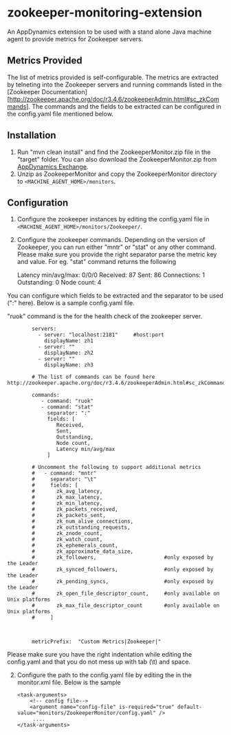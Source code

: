 zookeeper-monitoring-extension
==============================
An AppDynamics extension to be used with a stand alone Java machine agent to provide metrics for Zookeeper servers.


## Metrics Provided ##

The list of metrics provided is self-configurable. The metrics are extracted by telneting into the Zookeeper servers and running commands listed in the [Zookeeper Documentation][http://zookeeper.apache.org/doc/r3.4.6/zookeeperAdmin.html#sc_zkCommands].
The commands and the fields to be extracted can be configured in the config.yaml file mentioned below.



## Installation ##

1. Run "mvn clean install" and find the ZookeeperMonitor.zip file in the "target" folder. You can also download the ZookeeperMonitor.zip from [AppDynamics Exchange][].
2. Unzip as ZookeeperMonitor and copy the ZookeeperMonitor directory to `<MACHINE_AGENT_HOME>/monitors`.



## Configuration ##
1. Configure the zookeeper instances by editing the config.yaml file in `<MACHINE_AGENT_HOME>/monitors/Zookeeper/`.
2. Configure the zookeeper commands. Depending on the version of Zookeeper, you can run either "mntr" or "stat" or any other command. Please make sure you provide the right separator parse the metric key and value.
 For eg. "stat" command returns the following

    Latency min/avg/max: 0/0/0
    Received: 87
    Sent: 86
    Connections: 1
    Outstanding: 0
    Node count: 4

 You can configure which fields to be extracted and the separator to be used (":" here). Below is a sample config.yaml file.

 "ruok" command is the for the health check of the zookeeper server.

  ```
          servers:
            - server: "localhost:2181"     #host:port
              displayName: zh1
            - server: ""
              displayName: zh2
            - server: ""
              displayName: zh3

          # The list of commands can be found here http://zookeeper.apache.org/doc/r3.4.6/zookeeperAdmin.html#sc_zkCommands

          commands:
             - command: "ruok"
             - command: "stat"
               separator: ":"
               fields: [
                  Received,
                  Sent,
                  Outstanding,
                  Node count,
                  Latency min/avg/max
               ]

          # Uncomment the following to support additional metrics
          #   - command: "mntr"
          #     separator: "\t"
          #     fields: [
          #       zk_avg_latency,
          #       zk_max_latency,
          #       zk_min_latency,
          #       zk_packets_received,
          #       zk_packets_sent,
          #       zk_num_alive_connections,
          #       zk_outstanding_requests,
          #       zk_znode_count,
          #       zk_watch_count,
          #       zk_ephemerals_count,
          #       zk_approximate_data_size,
          #       zk_followers,                      #only exposed by the Leader
          #       zk_synced_followers,               #only exposed by the Leader
          #       zk_pending_syncs,                  #only exposed by the Leader
          #       zk_open_file_descriptor_count,     #only available on Unix platforms
          #       zk_max_file_descriptor_count       #only available on Unix platforms
          #     ]



          metricPrefix:  "Custom Metrics|Zookeeper|"
   ```

  Please make sure you have the right indentation while editing the config.yaml and that you do not mess up with tab (\t) and space.


2. Configure the path to the config.yaml file by editing the <task-arguments> in the monitor.xml file. Below is the sample

     ```
     <task-arguments>
         <!-- config file-->
         <argument name="config-file" is-required="true" default-value="monitors/ZookeeperMonitor/config.yaml" />
          ....
     </task-arguments>

     ```






[Github]: https://github.com/Appdynamics/zookeeper-monitoring-extension
[AppDynamics Exchange]: http://community.appdynamics.com/t5/AppDynamics-eXchange/idb-p/extensions
[AppDynamics Center of Excellence]: mailto:ace-request@appdynamics.com